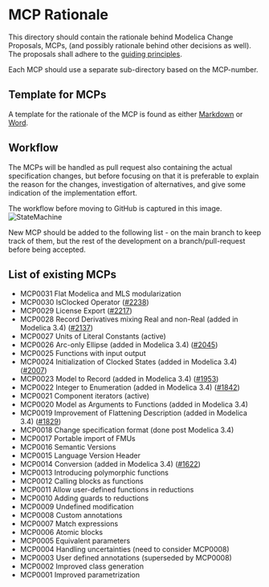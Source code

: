 # MCP Rationale
This directory should contain the rationale behind Modelica Change Proposals, MCPs,
(and possibly rationale behind other decisions as well). The proposals shall adhere to the [guiding principles](GuidingPrinciples.MD).

Each MCP should use a separate sub-directory based on the MCP-number.

## Template for MCPs

A template for the rationale of the MCP is found as either [Markdown](MCPTemplate.MD) or [Word](MCP_Template_Overview.dotx).

## Workflow

The MCPs will be handled as pull request also containing the actual specification changes, but
before focusing on that it is preferable to explain the reason for the changes, investigation of alternatives,
and give some indication of the implementation effort.

The workflow before moving to GitHub is captured in this image.
![StateMachine](MCP-StateMachine-Figure.png)

New MCP should be added to the following list - on the main branch to keep track of them,
but the rest of the development on a branch/pull-request before being accepted.

## List of existing MCPs
- MCP0031 Flat Modelica and MLS modularization
- MCP0030 IsClocked Operator ([#2238](https://github.com/modelica/ModelicaSpecification/issues/2238))
- MCP0029 License Export ([#2217](https://github.com/modelica/ModelicaSpecification/issues/2217))
- MCP0028 Record Derivatives mixing Real and non-Real (added in Modelica 3.4) ([#2137](https://github.com/modelica/ModelicaSpecification/issues/2137))
- MCP0027 Units of Literal Constants (active)
- MCP0026 Arc-only Ellipse (added in Modelica 3.4) ([#2045](https://github.com/modelica/ModelicaSpecification/issues/2045))
- MCP0025 Functions with input output
- MCP0024 Initialization of Clocked States (added in Modelica 3.4) ([#2007](https://github.com/modelica/ModelicaSpecification/issues/2007))
- MCP0023 Model to Record (added in Modelica 3.4) ([#1953](https://github.com/modelica/ModelicaSpecification/issues/1953))
- MCP0022 Integer to Enumeration (added in Modelica 3.4) ([#1842](https://github.com/modelica/ModelicaSpecification/issues/1842))
- MCP0021 Component iterators (active)
- MCP0020 Model as Arguments to Functions (added in Modelica 3.4)
- MCP0019 Improvement of Flattening Description (added in Modelica 3.4) ([#1829](https://github.com/modelica/ModelicaSpecification/issues/1829))
- MCP0018 Change specification format (done post Modelica 3.4)
- MCP0017 Portable import of FMUs
- MCP0016 Semantic Versions
- MCP0015 Language Version Header
- MCP0014 Conversion (added in Modelica 3.4) ([#1622](https://github.com/modelica/ModelicaSpecification/issues/1622))
- MCP0013 Introducing polymorphic functions
- MCP0012 Calling blocks as functions
- MCP0011 Allow user-defined functions in reductions
- MCP0010 Adding guards to reductions
- MCP0009 Undefined modification
- MCP0008 Custom annotations
- MCP0007 Match expressions
- MCP0006 Atomic blocks
- MCP0005 Equivalent parameters
- MCP0004 Handling uncertainties (need to consider MCP0008)
- MCP0003 User defined annotations (superseded by MCP0008)
- MCP0002 Improved class generation
- MCP0001 Improved parametrization
